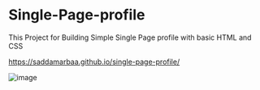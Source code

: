 # Single-Page-profile
This Project for Building Simple Single Page profile with basic HTML and CSS



https://saddamarbaa.github.io/single-page-profile/

![image](https://user-images.githubusercontent.com/51326421/101834444-f520b400-3b6c-11eb-9e72-33af6f9c4b26.png)

